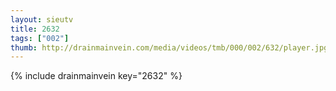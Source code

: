 ```yaml
--- 
layout: sieutv
title: 2632
tags: ["002"]
thumb: http://drainmainvein.com/media/videos/tmb/000/002/632/player.jpg
---
```

{% include drainmainvein key="2632" %} 
